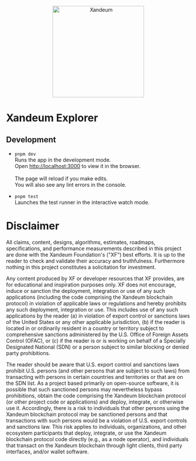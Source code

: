 <p align="center">
    <img alt="Xandeum" src="https://i.ibb.co/wK5ynWM/02-XANDEUM-LOGO-WHITE.png" width="250" />
</p>

# Xandeum Explorer

## Development

-   `pnpm dev` \
    Runs the app in the development mode. \
    Open [http://localhost:3000](http://localhost:3000) to view it in the browser. \
    \
    The page will reload if you make edits. \
    You will also see any lint errors in the console.

-   `pnpm test` \
    Launches the test runner in the interactive watch mode.<br />

# Disclaimer

All claims, content, designs, algorithms, estimates, roadmaps,
specifications, and performance measurements described in this project
are done with the Xandeum Foundation's ("XF") best efforts. It is up to
the reader to check and validate their accuracy and truthfulness.
Furthermore nothing in this project constitutes a solicitation for
investment.

Any content produced by XF or developer resources that XF provides, are
for educational and inspiration purposes only. XF does not encourage,
induce or sanction the deployment, integration or use of any such
applications (including the code comprising the Xandeum blockchain
protocol) in violation of applicable laws or regulations and hereby
prohibits any such deployment, integration or use. This includes use of
any such applications by the reader (a) in violation of export control
or sanctions laws of the United States or any other applicable
jurisdiction, (b) if the reader is located in or ordinarily resident in
a country or territory subject to comprehensive sanctions administered
by the U.S. Office of Foreign Assets Control (OFAC), or (c) if the
reader is or is working on behalf of a Specially Designated National
(SDN) or a person subject to similar blocking or denied party
prohibitions.

The reader should be aware that U.S. export control and sanctions laws
prohibit U.S. persons (and other persons that are subject to such laws)
from transacting with persons in certain countries and territories or
that are on the SDN list. As a project based primarily on open-source
software, it is possible that such sanctioned persons may nevertheless
bypass prohibitions, obtain the code comprising the Xandeum blockchain
protocol (or other project code or applications) and deploy, integrate,
or otherwise use it. Accordingly, there is a risk to individuals that
other persons using the Xandeum blockchain protocol may be sanctioned
persons and that transactions with such persons would be a violation of
U.S. export controls and sanctions law. This risk applies to
individuals, organizations, and other ecosystem participants that
deploy, integrate, or use the Xandeum blockchain protocol code directly
(e.g., as a node operator), and individuals that transact on the Xandeum
blockchain through light clients, third party interfaces, and/or wallet
software.
